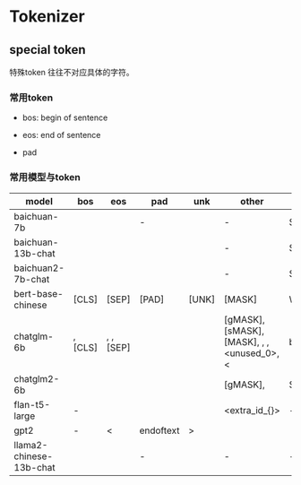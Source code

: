 # Tokenizer

## special token

特殊token 往往不对应具体的字符。

### 常用token

- bos: begin of sentence

- eos: end of sentence

- pad

### 常用模型与token

| model | bos | eos | pad | unk | other | tokenizer |
| - | - | - | - | - | - | - |
| baichuan-7b | <s> | </s> | - | <unk> | - | SentencePiece |
| baichuan-13b-chat | <s> | </s> | <unk> | <unk> | - | SentencePiece |
| baichuan2-7b-chat | <s> | </s> | <unk> | <unk> | - | SentencePiece |
| bert-base-chinese | [CLS] | [SEP] | [PAD] | [UNK] | [MASK] | WordPiece |
| chatglm-6b | <sop>, [CLS] | <eop>, </s>, [SEP] | <pad> | <unk> | [gMASK], [sMASK], [MASK], <ENC>, <dBLOCK>, <unused_0>, <|blank_{length}|>, <|tab|>, <n>, <image_{num_image_tokens}> | SentencePiece |
| chatglm2-6b | <bos> | <eos> | <pad> | <unk> | [gMASK], <sop> | SentencePiece |
| flan-t5-large | - | </s> | <pad> | <unk> | <extra_id_{}> | - |
| gpt2 | - | <|endoftext|> |
| llama2-chinese-13b-chat | <s> | </s> | - | <unk> | - | - |
